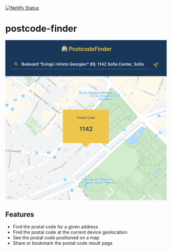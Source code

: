 [![Netlify Status](https://api.netlify.com/api/v1/badges/8fd0f4d3-2569-486a-8671-4fcc9112ef50/deploy-status)](https://app.netlify.com/sites/postcodefinder/deploys)

# postcode-finder

![postcode-finder-sample-result-page](screenshot.png)

## Features

- Find the postal code for a given address
- Find the postal code at the current device geolocation
- See the postal code positioned on a map
- Share or bookmark the postal code result page

